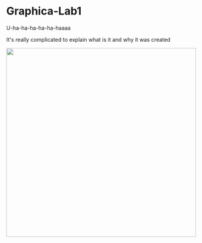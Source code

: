 # Graphica-Lab1

U-ha-ha-ha-ha-ha-haaaa

It's really complicated to explain what is it and why it was created

<img src="https://i.imgur.com/VanQShR.png" height=500 />
